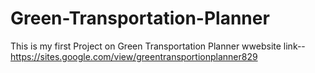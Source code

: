 # Green-Transportation-Planner
This is my first Project on Green Transportation Planner
wwebsite link--https://sites.google.com/view/greentransportionplanner829
